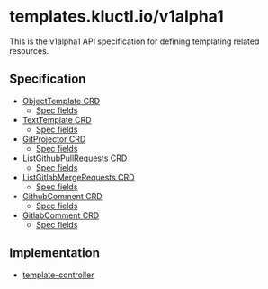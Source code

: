 <!-- This comment is uncommented when auto-synced to www-kluctl.io

---
title: v1alpha1 specs
linkTitle: v1alpha1 specs
description: templates.kluctl.io/v1alpha1 documentation
weight: 10
---
-->

# templates.kluctl.io/v1alpha1

This is the v1alpha1 API specification for defining templating related resources.

## Specification

- [ObjectTemplate CRD](objecttemplate.md)
    + [Spec fields](objecttemplate.md#spec-fields)
- [TextTemplate CRD](texttemplate.md)
    + [Spec fields](objecttemplate.md#spec-fields)
- [GitProjector CRD](gitprojector.md)
    + [Spec fields](gitprojector.md#spec-fields)
- [ListGithubPullRequests CRD](listgithubpullrequests.md)
    + [Spec fields](listgithubpullrequests.md#spec-fields)
- [ListGitlabMergeRequests CRD](listgitlabmergerequests.md)
    + [Spec fields](listgitlabmergerequests.md#spec-fields)
- [GithubComment CRD](githubcomment.md)
    + [Spec fields](githubcomment.md#spec-fields)
- [GitlabComment CRD](gitlabcomment.md)
    + [Spec fields](gitlabcomment.md#spec-fields)

## Implementation

* [template-controller](https://github.com/kluctl/template-controller)
